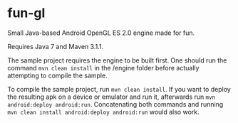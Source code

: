 fun-gl
======

Small Java-based Android OpenGL ES 2.0 engine made for fun.

Requires Java 7 and Maven 3.1.1.

The sample project requires the engine to be built first. One should run the command `mvn clean install` in the /engine folder before actually attempting to compile the sample.

To compile the sample project, run `mvn clean install`. If you want to deploy the resulting apk on a device or emulator and run it, afterwards run `mvn android:deploy android:run`. Concatenating both commands and running `mvn clean install android:deploy android:run` would also work.
